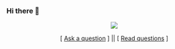 ### Hi there 👋

<p align='center'>
    <img src="https://gidigi.com/cdn/love.gif">
</p>

<p align='center'>
[ <a href='https://github.com/dominicg666/ama/issues/new'>Ask a question</a> ] ||
[ <a href='https://github.com/dominicg666/ama/issues?q=is%3Aissue+is%3Aclosed'>Read questions</a> ]
</p>

<!--
**dominicg666/dominicg666** is a ✨ _special_ ✨ repository because its `README.md` (this file) appears on your GitHub profile.

Here are some ideas to get you started:

- 🔭 I’m currently working on ...
- 🌱 I’m currently learning ...
- 👯 I’m looking to collaborate on ...
- 🤔 I’m looking for help with ...
- 💬 Ask me about ...
- 📫 How to reach me: ...
- 😄 Pronouns: ...
- ⚡ Fun fact: ...
-->
